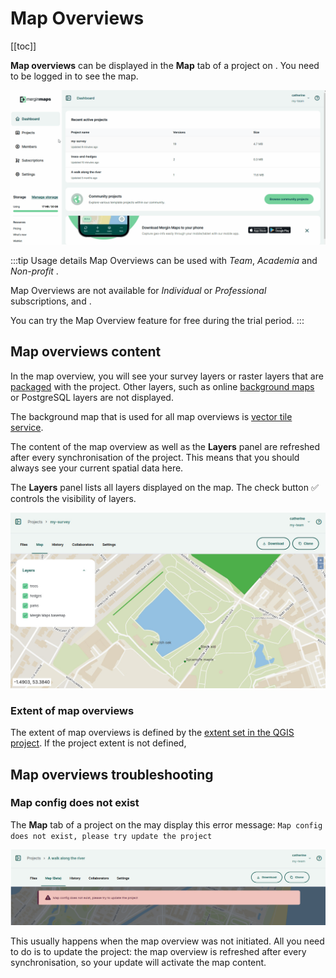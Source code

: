 ﻿# Map Overviews
[[toc]]

**Map overviews** can be displayed in the **Map** tab of a project on <DashboardLink />. You need to be logged in to see the map.

![Mergin Maps dashboard map overviews](./dashboard-webmap.gif "Mergin Maps dashboard map overviews")

:::tip Usage details
Map Overviews can be used with *Team*, *Academia* and *Non-profit* <MainDomainNameLink id="pricing" desc="subscription plans"/>.

Map Overviews are not available for *Individual* or *Professional* subscriptions, [<CommunityPlatformName />](../../server/) and [<EnterprisePlatformName />](../../server/).

You can try the Map Overview feature for free during the trial period.
:::

## Map overviews content

In the map overview, you will see your survey layers or raster layers that are [packaged](../project/#packaging-qgis-project) with the project. Other layers, such as online [background maps](../../gis/settingup_background_map/#background-maps) or PostgreSQL layers are not displayed.

The background map that is used for all map overviews is [<MainPlatformName /> vector tile service](../../gis/settingup_background_map/#mergin-maps-vector-tile-service).

The content of the map overview as well as the **Layers** panel are refreshed after every synchronisation of the project. This means that you should always see your current spatial data here.

The **Layers** panel lists all layers displayed on the map. The check button :white_check_mark: controls the visibility of layers.

![Mergin Maps dashboard map overviews](../dashboard/mergin-maps-web-map.jpg "Mergin Maps dashboard map overviews")

### Extent of map overviews
The extent of map overviews is defined by the [extent set in the QGIS project](../../gis/features/#project-extent). If the project extent is not defined, 

## Map overviews troubleshooting

### Map config does not exist
The **Map** tab of a project on the <DashboardShortLink /> may display this error message:
`Map config does not exist, please try update the project`

![Mergin Maps webmap Map config does not exist](./webmap-map-config-issue.jpg "Mergin Maps webmap Map config does not exist")

This usually happens when the map overview was not initiated. All you need to do is to update the project: the map overview is refreshed after every synchronisation, so your update will activate the map content.

